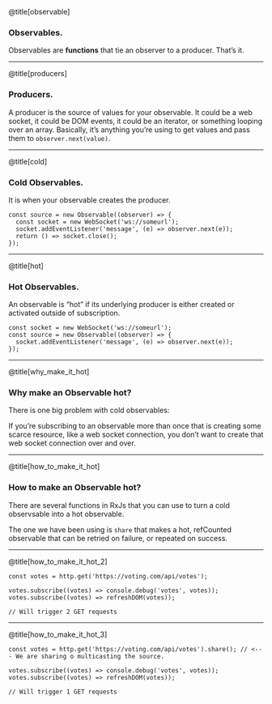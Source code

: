 @title[observable]

### Observables.

Observables are **functions** that tie an observer to a producer. That’s it.

---

@title[producers]

### Producers.

A producer is the source of values for your observable.
It could be a web socket, it could be DOM events, it could be an iterator, or something looping over an array.
Basically, it’s anything you’re using to get values and pass them to `observer.next(value)`.

---

@title[cold]

### Cold Observables.

It is when your observable creates the producer.

```
const source = new Observable((observer) => {
  const socket = new WebSocket('ws://someurl');
  socket.addEventListener('message', (e) => observer.next(e));
  return () => socket.close();
});

```

---

@title[hot]

### Hot Observables.

An observable is “hot” if its underlying producer is either created or activated outside of subscription.

```
const socket = new WebSocket('ws://someurl');
const source = new Observable((observer) => {
  socket.addEventListener('message', (e) => observer.next(e));
});

```

---

@title[why_make_it_hot]

### Why make an Observable hot?

There is one big problem with cold observables:


If you’re subscribing to an observable more than once that is creating some scarce resource, like a web socket connection, you don’t want to create that web socket connection over and over.

---

@title[how_to_make_it_hot]

### How to make an Observable hot?

There are several functions in RxJs that you can use to turn a cold observsable into a hot observable.

The one we have been using is `share` that makes a hot, refCounted observable that can be retried on failure, or repeated on success.

---

@title[how_to_make_it_hot_2]

```
const votes = http.get('https://voting.com/api/votes');

votes.subscribe((votes) => console.debug('votes', votes));
votes.subscribe((votes) => refreshDOM(votes));

// Will trigger 2 GET requests

```

---

@title[how_to_make_it_hot_3]

```
const votes = http.get('https://voting.com/api/votes').share(); // <--- We are sharing o multicasting the source.

votes.subscribe((votes) => console.debug('votes', votes));
votes.subscribe((votes) => refreshDOM(votes));

// Will trigger 1 GET requests

```
